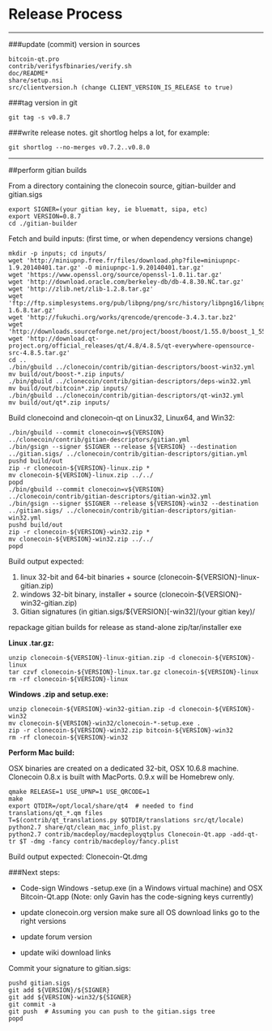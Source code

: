 Release Process
====================

* * *

###update (commit) version in sources


	bitcoin-qt.pro
	contrib/verifysfbinaries/verify.sh
	doc/README*
	share/setup.nsi
	src/clientversion.h (change CLIENT_VERSION_IS_RELEASE to true)

###tag version in git

	git tag -s v0.8.7

###write release notes. git shortlog helps a lot, for example:

	git shortlog --no-merges v0.7.2..v0.8.0

* * *

##perform gitian builds

 From a directory containing the clonecoin source, gitian-builder and gitian.sigs
  
	export SIGNER=(your gitian key, ie bluematt, sipa, etc)
	export VERSION=0.8.7
	cd ./gitian-builder

 Fetch and build inputs: (first time, or when dependency versions change)

	mkdir -p inputs; cd inputs/
	wget 'http://miniupnp.free.fr/files/download.php?file=miniupnpc-1.9.20140401.tar.gz' -O miniupnpc-1.9.20140401.tar.gz'
	wget 'https://www.openssl.org/source/openssl-1.0.1i.tar.gz'
	wget 'http://download.oracle.com/berkeley-db/db-4.8.30.NC.tar.gz'
	wget 'http://zlib.net/zlib-1.2.8.tar.gz'
	wget 'ftp://ftp.simplesystems.org/pub/libpng/png/src/history/libpng16/libpng-1.6.8.tar.gz'
	wget 'http://fukuchi.org/works/qrencode/qrencode-3.4.3.tar.bz2'
	wget 'http://downloads.sourceforge.net/project/boost/boost/1.55.0/boost_1_55_0.tar.bz2'
	wget 'http://download.qt-project.org/official_releases/qt/4.8/4.8.5/qt-everywhere-opensource-src-4.8.5.tar.gz'
	cd ..
	./bin/gbuild ../clonecoin/contrib/gitian-descriptors/boost-win32.yml
	mv build/out/boost-*.zip inputs/
	./bin/gbuild ../clonecoin/contrib/gitian-descriptors/deps-win32.yml
	mv build/out/bitcoin*.zip inputs/
	./bin/gbuild ../clonecoin/contrib/gitian-descriptors/qt-win32.yml
	mv build/out/qt*.zip inputs/

 Build clonecoind and clonecoin-qt on Linux32, Linux64, and Win32:
  
	./bin/gbuild --commit clonecoin=v${VERSION} ../clonecoin/contrib/gitian-descriptors/gitian.yml
	./bin/gsign --signer $SIGNER --release ${VERSION} --destination ../gitian.sigs/ ../clonecoin/contrib/gitian-descriptors/gitian.yml
	pushd build/out
	zip -r clonecoin-${VERSION}-linux.zip *
	mv clonecoin-${VERSION}-linux.zip ../../
	popd
	./bin/gbuild --commit clonecoin=v${VERSION} ../clonecoin/contrib/gitian-descriptors/gitian-win32.yml
	./bin/gsign --signer $SIGNER --release ${VERSION}-win32 --destination ../gitian.sigs/ ../clonecoin/contrib/gitian-descriptors/gitian-win32.yml
	pushd build/out
	zip -r clonecoin-${VERSION}-win32.zip *
	mv clonecoin-${VERSION}-win32.zip ../../
	popd

  Build output expected:

  1. linux 32-bit and 64-bit binaries + source (clonecoin-${VERSION}-linux-gitian.zip)
  2. windows 32-bit binary, installer + source (clonecoin-${VERSION}-win32-gitian.zip)
  3. Gitian signatures (in gitian.sigs/${VERSION}[-win32]/(your gitian key)/

repackage gitian builds for release as stand-alone zip/tar/installer exe

**Linux .tar.gz:**

	unzip clonecoin-${VERSION}-linux-gitian.zip -d clonecoin-${VERSION}-linux
	tar czvf clonecoin-${VERSION}-linux.tar.gz clonecoin-${VERSION}-linux
	rm -rf clonecoin-${VERSION}-linux

**Windows .zip and setup.exe:**

	unzip clonecoin-${VERSION}-win32-gitian.zip -d clonecoin-${VERSION}-win32
	mv clonecoin-${VERSION}-win32/clonecoin-*-setup.exe .
	zip -r clonecoin-${VERSION}-win32.zip bitcoin-${VERSION}-win32
	rm -rf clonecoin-${VERSION}-win32

**Perform Mac build:**

  OSX binaries are created on a dedicated 32-bit, OSX 10.6.8 machine.
  Clonecoin 0.8.x is built with MacPorts.  0.9.x will be Homebrew only.

	qmake RELEASE=1 USE_UPNP=1 USE_QRCODE=1
	make
	export QTDIR=/opt/local/share/qt4  # needed to find translations/qt_*.qm files
	T=$(contrib/qt_translations.py $QTDIR/translations src/qt/locale)
	python2.7 share/qt/clean_mac_info_plist.py
	python2.7 contrib/macdeploy/macdeployqtplus Clonecoin-Qt.app -add-qt-tr $T -dmg -fancy contrib/macdeploy/fancy.plist

 Build output expected: Clonecoin-Qt.dmg

###Next steps:

* Code-sign Windows -setup.exe (in a Windows virtual machine) and
  OSX Bitcoin-Qt.app (Note: only Gavin has the code-signing keys currently)

* update clonecoin.org version
  make sure all OS download links go to the right versions

* update forum version

* update wiki download links

Commit your signature to gitian.sigs:

	pushd gitian.sigs
	git add ${VERSION}/${SIGNER}
	git add ${VERSION}-win32/${SIGNER}
	git commit -a
	git push  # Assuming you can push to the gitian.sigs tree
	popd

